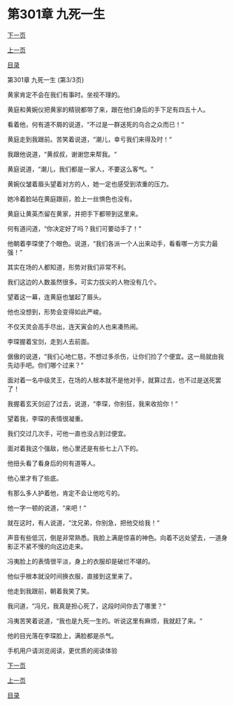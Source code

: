 <h1>第301章   九死一生</h1>
            <div><p><a href="./0903_%E7%AC%AC302%E7%AB%A0_%E9%AD%94%E6%B0%94%E5%85%A5%E4%BD%93.md">下一页</a></p><p><a href="./0901_%E7%AC%AC301%E7%AB%A0_%E4%B9%9D%E6%AD%BB%E4%B8%80%E7%94%9F.md">上一页</a></p><p><a href="../">目录</a></p></div>
            <div><p>第301章   九死一生 (第3/3页)</p><p>黄家肯定不会在我们有事时。坐视不理的。</p><p>黄庭和黄婉仪把黄家的精锐都带了来，跟在他们身后的手下足有四五十人。</p><p>看着他，何有道不屑的说道，“不过是一群送死的乌合之众而已！“</p><p>黄庭走到我跟前。苦笑着说道，“潮儿，幸亏我们来得及时！“</p><p>我跟他说道，“黄叔叔，谢谢您来帮我。“</p><p>黄庭说道，“潮儿，我们都是一家人，不要这么客气。“</p><p>黄婉仪皱着眉头望着对方的人，她一定也感受到浓重的压力。</p><p>她冷着脸站在黄庭跟前，脸上一丝惧色也没有。</p><p>黄庭让黄英杰留在黄家，并把手下都带到这里来。</p><p>何有道问道，“你决定好了吗？我们可要动手了！“</p><p>他朝着李琛使了个眼色。说道，“我们各派一个人出来动手，看看哪一方实力最强！“</p><p>其实在场的人都知道，形势对我们非常不利。</p><p>我们这边的人数虽然很多。可实力拔尖的人物没有几个。</p><p>望着这一幕，连黄庭也皱起了眉头。</p><p>他也没想到，形势会变得如此严峻。</p><p>不仅天灵会高手尽出，连天寅会的人也来凑热闹。</p><p>李琛握着宝剑，走到人去前面。</p><p>倨傲的说道，“我们心地仁慈，不想过多杀伤，让你们捡了个便宜。这一局就由我先动手吧。你们哪个过来？“</p><p>面对着一名中级灵王，在场的人根本就不是他对手，就算过去，也不过是送死罢了！</p><p>我握着玄天剑迎了过去，说道，“李琛，你别狂，我来收拾你！“</p><p>望着我，李琛的表情很凝重。</p><p>我们交过几次手，可他一直也没占到过便宜。</p><p>面对着我这个强敌，他心里还是有些七上八下的。</p><p>他扭头看了看身后的何有道等人。</p><p>他心里才有了些底。</p><p>有那么多人护着他，肯定不会让他吃亏的。</p><p>他一字一顿的说道，“来吧！“</p><p>就在这时，有人说道，“沈兄弟，你别急，把他交给我！“</p><p>声音有些低沉，倒是非常熟悉。我脸上满是惊喜的神色。向着不远处望去，一道身影正不紧不慢的向这边走来。</p><p>冯夷脸上的表情很平淡，身上的衣服却是破烂不堪的。</p><p>他似乎根本就没时间换衣服，直接到这里来了。</p><p>他走到我跟前，朝着我笑了笑。</p><p>我问道，“冯兄，我真是担心死了，这段时间你去了哪里？“</p><p>冯夷苦笑着说道，“我也是九死一生的。听说这里有麻烦，我就赶了来。“</p><p>他的目光落在李琛脸上，满脸都是杀气。</p><p>手机用户请浏览阅读，更优质的阅读体验</p></div>
            <div><p><a href="./0903_%E7%AC%AC302%E7%AB%A0_%E9%AD%94%E6%B0%94%E5%85%A5%E4%BD%93.md">下一页</a></p><p><a href="./0901_%E7%AC%AC301%E7%AB%A0_%E4%B9%9D%E6%AD%BB%E4%B8%80%E7%94%9F.md">上一页</a></p><p><a href="../">目录</a></p></div>